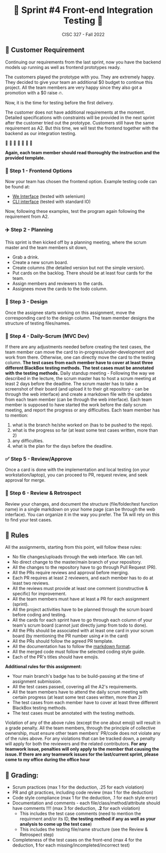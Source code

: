 <h1 align='center'>🍿 Sprint #4 Front-end Integration Testing 🍿</h1>

<p align='center'>CISC 327  -  Fall 2022</p>


## 💺 Customer Requirement

Continuing our requirements from the last sprint, now you have the backend models up running as well as frontend prototypes ready. 

The customers played the prototype with you. 
They are extremely happy. 
They decided to give your team an additional $0 budget to continue this project.
All the team members are very happy since they also got a promotion with a $0 raise 🔥. 

Now, it is the time for testing before the first delivery. 

The customer does not have additional requirements at the moment.
Detailed specifications with constraints will be provided in the next sprint after the customer tried out the prototype. 
Customers still have the same requirement as A2. 
But this time, we will test the frontend together with the backend as our integration testing. 

 🚒 🚒 🚒 🚒 🚒 🚒 🚒

**Again, each team member should read thoroughly the instruction and the provided template.**


### 🍱 Step 1 - Frontend Options

Now your team has chosen the frontend option. Example testing code can be found at:

- [We Interface](https://github.com/CISC-CMPE-327/Python-CI-2021/pull/6/files) (tested with selenium)
- [CLI interface](https://github.com/CISC-CMPE-327/Python-CI-2021/pull/5/files) (tested with standard IO)

Now, following these examples, test the program again following the requirement from A2. 

### ✈️ Step 2 - Planning

This sprint is then kicked off by a planning meeting, where the scrum master and the team members sit down, 
- Grab a drink.
- Create a new scrum board.
- Create columns (the detailed version but not the simple version).
- Put cards on the backlog. There should be at least four cards for the team.
- Assign members and reviewers to the cards.
- Assignees move the cards to the todo column.


### 🎨 Step 3 - Design

Once the assignee starts working on this assignment, move the corresponding card to the design column.
The team member designs the structure of testing files/names. 

### 🚀 Step 4 - Daily-Scrum (MVC Dev)

If there are any adjustments needed before creating the test cases, the team member can move the card to in-progress/under-development and work from there.
Otherwise, one can directly move the card to the testing column.
**The test cases from each member have to cover at least three different BlackBox testing methods.**
**The test cases must be annotated with the testing methods.**
Daily standup meeting - Following the way we described in the lecture, the scrum master has to host a scrum meeting at least 2 days before the deadline.
The scrum master has to take a screenshot of their board (and upload it to their git repository - can be through the web interface) and create a markdown file with the updates from each team member (can be through the web interface). Each team member is supposed to have started the work before the daily scrum meeting, 
and report the progress or any difficulties. Each team member has to mention: 
1) what is the branch he/she worked on (has to be pushed to the repo). 
2) what is the progress so far (at least some test cases written, more than 2)
3) any difficulties.
4) what is the plan for the days before the deadline.


### ✅ Step 5 - Review/Approve
Once a card is done with the implementation and local testing (on your workstation/laptop), you can proceed to PR, request review, and seek approval for merge. 


### 📝 Step 6 - Review & Retrospect
Review your changes, and document the structure (file/folder/test function name) in a single markdown on your home page (can be through the web interface). You can organize it in the way you prefer. 
The TA will rely on this to find your test cases.


## 💺 Rules

All the assignments, starting from this point, will follow these rules:

- No file changes/uploads through the web interface. We can tell.
- No direct change to the master/main branch of your repository. 
- All the changes to the repository have to go through Pull Request (PR).
- All the PRs require reviews and approval before merging. 
- Each PR requires at least 2 reviewers, and each member has to do at least two reviews.
- All the reviews must provide at least one comment (constructive & specific) for improvement. 
- All the team members must have at least a PR for each assignment (sprint).
- All the project activities have to be planned through the scrum board before coding and testing.
- All the cards for each sprint have to go through each column of your team's scrum board (cannot just directly jump from todo to done).
- All the PRs should be associated with at least one card in your scrum board (by mentioning the PR number using `#` in the card)
- All the PRs should follow the agreed PR template.
- All the documentation has to follow the [markdown format](https://guides.github.com/features/mastering-markdown/).
- All the merged code must follow the selected coding style guide. 
- Each of the PR's titles should have emojis. 

**Additional rules for this assignment:**
- Your main branch's badge has to be build-passing at the time of assignment submission. 
- All the test cases passed, covering all the A2's requirements.
- All the team members have to attend the daily scrum meeting with certain progress (at least some test cases written, more than 2)
- The test cases from each member have to cover at least three different BlackBox testing methods.
- The test cases must be annotated with the testing methods.


Violation of any of the above rules (except the one about emoji) will result in a grade penalty.
All the team members, through the principle of collective ownership, must ensure other team members' PR/code does not violate any of the rules above.
For any violations that can be tracked down, a penalty will apply for both the reviewers and the related contributors. 
**For any teamwork issue, penalties will only apply to the member that causing the issue. If there are any teamwork issues for the last/current sprint, please come to my office during the office hour**

## 💺 Grading:

- Scrum practices (max 1 for the deduction, .25 for each violation)
- PR and git practices, including code review (max 1 for the deduction)
- Code style compliance (max 1 for the deduction, .1 for each style error)
- Documentation and comments - each file/class/method/attribute should have comments !!!! (max 3 for deduction, **.2** for each violation)
  - This includes the test case comments (need to mention the requirment and/or its ID, **the testing method if any as well as your analysis to come up the test case**)
  - This includes the testing file/name structure (see the Review & Retrospect step)
- Completeness of the test cases on the front-end (max 4 for the deduction, **1** for each missing/incompleted/incorrect test)
